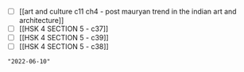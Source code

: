- [ ] [[art and culture c11 ch4 - post mauryan trend in the indian art and architecture]]
- [ ] [[HSK 4 SECTION 5 - c37]]
- [ ] [[HSK 4 SECTION 5 - c39]]
- [ ] [[HSK 4 SECTION 5 - c38]]

```query 2021-12-01 16:22
"2022-06-10"
```